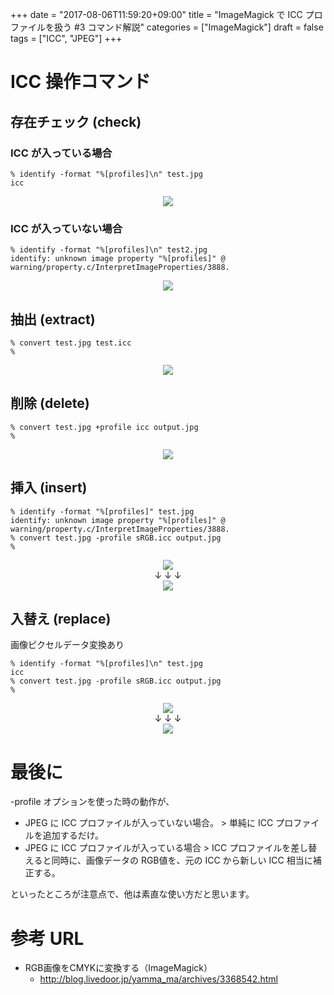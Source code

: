 +++
date = "2017-08-06T11:59:20+09:00"
title = "ImageMagick で ICC プロファイルを扱う #3 コマンド解説"
categories = ["ImageMagick"]
draft = false
tags = ["ICC", "JPEG"]
+++

# ICC 操作コマンド

## 存在チェック (check)


### ICC が入っている場合
```
% identify -format "%[profiles]\n" test.jpg
icc
```
<center> <img src="../fig1.png" /> </center>

### ICC が入っていない場合
```
% identify -format "%[profiles]\n" test2.jpg
identify: unknown image property "%[profiles]" @ warning/property.c/InterpretImageProperties/3888.
```
<center> <img src="../fig2.png" /> </center>

## 抽出 (extract)

```
% convert test.jpg test.icc
%
```
<center> <img src="../fig3-extract.png" /> </center>


## 削除 (delete)

```
% convert test.jpg +profile icc output.jpg
%
```
<center> <img src="../fig4-delete.png" /> </center>

## 挿入 (insert)

```
% identify -format "%[profiles]" test.jpg
identify: unknown image property "%[profiles]" @ warning/property.c/InterpretImageProperties/3888.
% convert test.jpg -profile sRGB.icc output.jpg
%
```
<center>
   <img src="../fig2.png" /> <br />
   ↓ ↓ ↓ <br />
   <img src="../fig5-insert.png" />
</center>

## 入替え (replace)

画像ピクセルデータ変換あり

```
% identify -format "%[profiles]\n" test.jpg
icc
% convert test.jpg -profile sRGB.icc output.jpg
%
```
<center>
   <img src="../fig1.png" /> <br />
   ↓ ↓ ↓ <br />
   <img src="../fig6-replace.png" />
</center>

# 最後に

 -profile オプションを使った時の動作が、

- JPEG に ICC プロファイルが入っていない場合。 > 単純に ICC プロファイルを追加するだけ。
- JPEG に ICC プロファイルが入っている場合 > ICC プロファイルを差し替えると同時に、画像データの RGB値を、元の ICC から新しい ICC 相当に補正する。

といったところが注意点で、他は素直な使い方だと思います。

# 参考 URL

- RGB画像をCMYKに変換する（ImageMagick）
   - http://blog.livedoor.jp/yamma_ma/archives/3368542.html